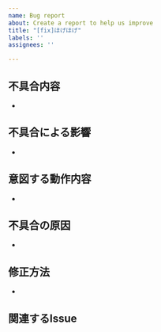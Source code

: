```yaml
---
name: Bug report
about: Create a report to help us improve
title: "[fix]ほげほげ"
labels: ''
assignees: ''

---
```


## 不具合内容
- 
## 不具合による影響
- 
## 意図する動作内容
- 
## 不具合の原因
- 
## 修正方法
- 
## 関連するIssue